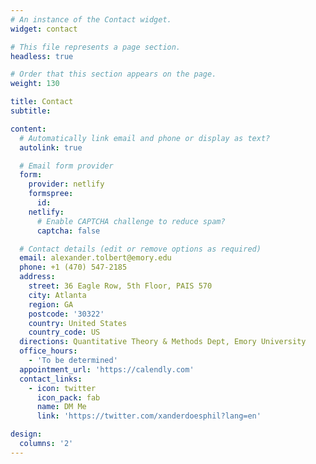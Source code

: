 ```yaml
---
# An instance of the Contact widget.
widget: contact

# This file represents a page section.
headless: true

# Order that this section appears on the page.
weight: 130

title: Contact
subtitle:

content:
  # Automatically link email and phone or display as text?
  autolink: true

  # Email form provider
  form:
    provider: netlify
    formspree:
      id:
    netlify:
      # Enable CAPTCHA challenge to reduce spam?
      captcha: false

  # Contact details (edit or remove options as required)
  email: alexander.tolbert@emory.edu
  phone: +1 (470) 547-2185
  address:
    street: 36 Eagle Row, 5th Floor, PAIS 570
    city: Atlanta
    region: GA
    postcode: '30322'
    country: United States
    country_code: US
  directions: Quantitative Theory & Methods Dept, Emory University
  office_hours:
    - 'To be determined'
  appointment_url: 'https://calendly.com'
  contact_links:
    - icon: twitter
      icon_pack: fab
      name: DM Me
      link: 'https://twitter.com/xanderdoesphil?lang=en'

design:
  columns: '2'
---
```

